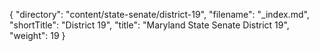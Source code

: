 {
  "directory": "content/state-senate/district-19",
  "filename": "_index.md",
  "shortTitle": "District 19",
  "title": "Maryland State Senate District 19",
  "weight": 19
}
